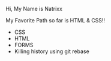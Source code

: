 Hi, My Name is Natrixx

My Favorite Path so far is HTML & CSS!!

* CSS
* HTML
* FORMS
* Killing history using git rebase
